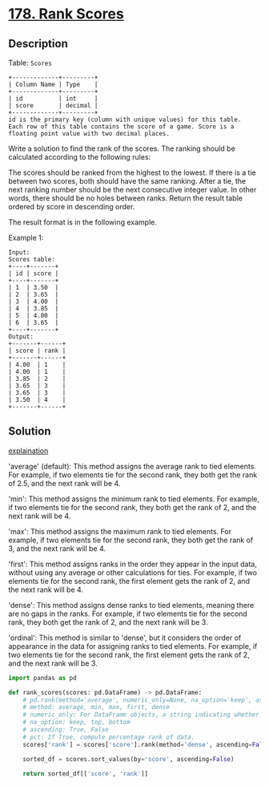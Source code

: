 # [178. Rank Scores](https://leetcode.com/problems/rank-scores/description/)


## Description

Table: `Scores`

```
+-------------+---------+
| Column Name | Type    |
+-------------+---------+
| id          | int     |
| score       | decimal |
+-------------+---------+
id is the primary key (column with unique values) for this table.
Each row of this table contains the score of a game. Score is a floating point value with two decimal places.
```

Write a solution to find the rank of the scores. The ranking should be calculated according to the following rules:

The scores should be ranked from the highest to the lowest.
If there is a tie between two scores, both should have the same ranking.
After a tie, the next ranking number should be the next consecutive integer value. In other words, there should be no holes between ranks.
Return the result table ordered by score in descending order.

The result format is in the following example.

Example 1:

```
Input: 
Scores table:
+----+-------+
| id | score |
+----+-------+
| 1  | 3.50  |
| 2  | 3.65  |
| 3  | 4.00  |
| 4  | 3.85  |
| 5  | 4.00  |
| 6  | 3.65  |
+----+-------+
Output: 
+-------+------+
| score | rank |
+-------+------+
| 4.00  | 1    |
| 4.00  | 1    |
| 3.85  | 2    |
| 3.65  | 3    |
| 3.65  | 3    |
| 3.50  | 4    |
+-------+------+
```


## Solution

[explaination](https://leetcode.com/problems/rank-scores/solutions/3861595/pandas-simple-2-step-approach-additional-knowledge-at-the-end/?envType=study-plan-v2&envId=30-days-of-pandas&lang=pythondata)

'average' (default): This method assigns the average rank to tied elements. For example, if two elements tie for the second rank, they both get the rank of 2.5, and the next rank will be 4.

'min': This method assigns the minimum rank to tied elements. For example, if two elements tie for the second rank, they both get the rank of 2, and the next rank will be 4.

'max': This method assigns the maximum rank to tied elements. For example, if two elements tie for the second rank, they both get the rank of 3, and the next rank will be 4.

'first': This method assigns ranks in the order they appear in the input data, without using any average or other calculations for ties. For example, if two elements tie for the second rank, the first element gets the rank of 2, and the next rank will be 4.

'dense': This method assigns dense ranks to tied elements, meaning there are no gaps in the ranks. For example, if two elements tie for the second rank, they both get the rank of 2, and the next rank will be 3.

'ordinal': This method is similar to 'dense', but it considers the order of appearance in the data for assigning ranks to tied elements. For example, if two elements tie for the second rank, the first element gets the rank of 2, and the next rank will be 3.


```python
import pandas as pd

def rank_scores(scores: pd.DataFrame) -> pd.DataFrame:
    # pd.rank(method='average', numeric_only=None, na_option='keep', ascending=True, pct=False)
    # method: average, min, max, first, dense
    # numeric_only: For DataFrame objects, a string indicating whether to rank using the row/column labels or numeric values.
    # na_option: keep, top, bottom
    # ascending: True, False
    # pct: If True, compute percentage rank of data.
    scores['rank'] = scores['score'].rank(method='dense', ascending=False).astype(int)

    sorted_df = scores.sort_values(by='score', ascending=False)

    return sorted_df[['score', 'rank']]
```


